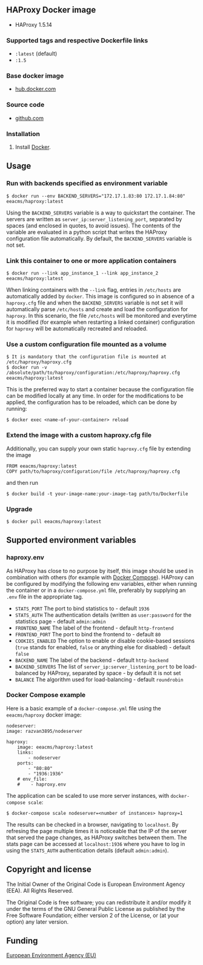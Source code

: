 ## HAProxy Docker image

 - HAProxy 1.5.14

### Supported tags and respective Dockerfile links

  -  `:latest` (default)
  -  `:1.5`

### Base docker image

 - [hub.docker.com](https://registry.hub.docker.com/u/eeacms/haproxy)


### Source code

  - [github.com](http://github.com/eea/eea.docker.haproxy)


### Installation

1. Install [Docker](https://www.docker.com/).

## Usage


### Run with backends specified as environment variable

    $ docker run --env BACKEND_SERVERS="172.17.1.83:80 172.17.1.84:80" eeacms/haproxy:latest

Using the `BACKEND_SERVERS` variable is a way to quickstart the container. The servers are written as `server_ip:server_listening_port`, separated by spaces (and enclosed in quotes, to avoid issues). The contents of the variable are evaluated in a python script that writes the HAProxy configuration file automatically. By default, the `BACKEND_SERVERS` variable is not set.

### Link this container to one or more application containers

    $ docker run --link app_instance_1 --link app_instance_2 eeacms/haproxy:latest

When linking containers with the `--link` flag, entries in `/etc/hosts` are automatically added by `docker`. This image is configured so in absence of a `haproxy.cfg` file and when the `BACKEND_SERVERS` variable is not set it will automatically parse `/etc/hosts` and create and load the configuration for `haproxy`. In this scenario, the file `/etc/hosts` will be monitored and everytime it is modified (for example when restarting a linked container) configuration for `haproxy` will be automatically recreated and reloaded.

### Use a custom configuration file mounted as a volume 

    $ It is mandatory that the configuration file is mounted at /etc/haproxy/haproxy.cfg
    $ docker run -v /absolute/path/to/haproxy/configuration:/etc/haproxy/haproxy.cfg eeacms/haproxy:latest

This is the preferred way to start a container because the configuration file can be modified locally at any time. In order for the modifications to be applied, the configuration has to be reloaded, which can be done by running:

    $ docker exec <name-of-your-container> reload


### Extend the image with a custom haproxy.cfg file

Additionally, you can supply your own static `haproxy.cfg` file by extending the image

    FROM eeacms/haproxy:latest
    COPY path/to/haproxy/configuration/file /etc/haproxy/haproxy.cfg

and then run

    $ docker build -t your-image-name:your-image-tag path/to/Dockerfile


### Upgrade

    $ docker pull eeacms/haproxy:latest

## Supported environment variables ##

### haproxy.env ###

  As HAProxy has close to no purpose by itself, this image should be used in combination with others (for example with [Docker Compose](https://docs.docker.com/compose/)). HAProxy can be configured by modifying the following env variables, either when running the container or in a `docker-compose.yml` file, preferably by supplying an `.env` file in the appropriate tag.

  * `STATS_PORT` The port to bind statistics to - default `1936`
  * `STATS_AUTH` The authentication details (written as `user:password` for the statistics page - default `admin:admin`
  * `FRONTEND_NAME` The label of the frontend - default `http-frontend`
  * `FRONTEND_PORT` The port to bind the frontend to - default `80`
  * `COOKIES_ENABLED` The option to enable or disable cookie-based sessions (`true` stands for enabled, `false` or anything else for disabled) - default `false`
  * `BACKEND_NAME` The label of the backend - default `http-backend`
  * `BACKEND_SERVERS` The list of `server_ip:server_listening_port` to be load-balanced by HAProxy, separated by space - by default it is not set
  * `BALANCE` The algorithm used for load-balancing - default `roundrobin`

### Docker Compose example
Here is a basic example of a `docker-compose.yml` file using the `eeacms/haproxy` docker image:

    nodeserver:
    image: razvan3895/nodeserver

    haproxy:
        image: eeacms/haproxy:latest
        links:
            - nodeserver
        ports:
            - "80:80"
            - "1936:1936"
        # env_file:
        #    - haproxy.env


The application can be scaled to use more server instances, with `docker-compose scale`:

    $ docker-compose scale nodeserver=<number of instances> haproxy=1

The results can be checked in a browser, navigating to `localhost`. By refresing the page multiple times it is noticeable that the IP of the server that served the page changes, as HAProxy switches between them. The stats page can be accessed at `localhost:1936` where you have to log in using the `STATS_AUTH` authentication details (default `admin:admin`).

## Copyright and license

The Initial Owner of the Original Code is European Environment Agency (EEA).
All Rights Reserved.

The Original Code is free software;
you can redistribute it and/or modify it under the terms of the GNU
General Public License as published by the Free Software Foundation;
either version 2 of the License, or (at your option) any later
version.


## Funding

[European Environment Agency (EU)](http://eea.europa.eu)
